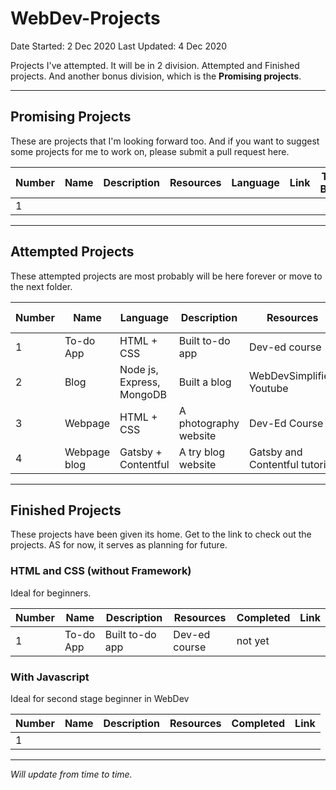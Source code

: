 # WebDev-Projects

Date Started: 2 Dec 2020
Last Updated: 4 Dec 2020

Projects I've attempted. It will be in 2 division. Attempted and Finished projects. And another bonus division, which is the **Promising projects**.

---

## Promising Projects

These are projects that I'm looking forward too. And if you want to suggest some projects for me to work on, please submit a pull request here.

| Number | Name | Description | Resources | Language | Link | Time Block |
| ------ | ---- | ----------- | --------- | -------- | ---- | ---------- |
| 1      |      |             |           |          |      |            |

---

## Attempted Projects

These attempted projects are most probably will be here forever or move to the next folder.

| Number | Name         | Language                  | Description           | Resources                      | Duration | Finished date |
| ------ | ------------ | ------------------------- | --------------------- | ------------------------------ | -------- | ------------- |
| 1      | To-do App    | HTML + CSS                | Built to-do app       | Dev-ed course                  | not yet  |               |
| 2      | Blog         | Node js, Express, MongoDB | Built a blog          | WebDevSimplified Youtube       | not yet  |               |
| 3      | Webpage      | HTML + CSS                | A photography website | Dev-Ed Course                  | not yet  |               |
| 4      | Webpage blog | Gatsby + Contentful       | A try blog website    | Gatsby and Contentful tutorial | not yet  |               |

---

## Finished Projects

These projects have been given its home. Get to the link to check out the projects. AS for now, it serves as planning for future.

### HTML and CSS (without Framework)

Ideal for beginners.

| Number | Name      | Description     | Resources     | Completed | Link |
| ------ | --------- | --------------- | ------------- | --------- | ---- |
| 1      | To-do App | Built to-do app | Dev-ed course | not yet   |      |

### With Javascript

Ideal for second stage beginner in WebDev

| Number | Name | Description | Resources | Completed | Link |
| ------ | ---- | ----------- | --------- | --------- | ---- |
| 1      |      |             |           |           |      |

---

_Will update from time to time._
